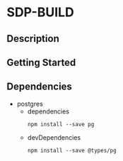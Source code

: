 # SDP-BUILD

## Description

## Getting Started

## Dependencies

- postgres
  - dependencies
    ```shell
    npm install --save pg
    ```
  - devDependencies
    ```shell
    npm install --save @types/pg
    ```
